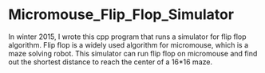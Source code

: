 # Micromouse_Flip_Flop_Simulator
In winter 2015, I wrote this cpp program that runs a simulator for flip flop algorithm. Flip flop is a widely used algorithm for micromouse, which is a maze solving robot. This simulator can run flip flop on micromouse and find out the shortest distance to reach the center of a 16*16 maze.
